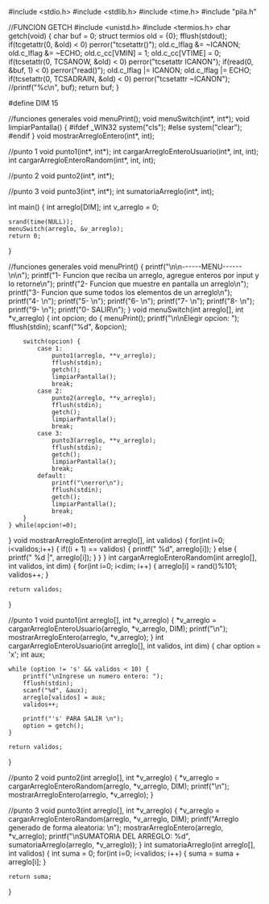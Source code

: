 #include <stdio.h>
#include <stdlib.h>
#include <time.h>
#include "pila.h"

//FUNCION GETCH
#include <unistd.h>
#include <termios.h>
char getch(void)
{
    char buf = 0;
    struct termios old = {0};
    fflush(stdout);
    if(tcgetattr(0, &old) < 0)
        perror("tcsetattr()");
    old.c_lflag &= ~ICANON;
    old.c_lflag &= ~ECHO;
    old.c_cc[VMIN] = 1;
    old.c_cc[VTIME] = 0;
    if(tcsetattr(0, TCSANOW, &old) < 0)
        perror("tcsetattr ICANON");
    if(read(0, &buf, 1) < 0)
        perror("read()");
    old.c_lflag |= ICANON;
    old.c_lflag |= ECHO;
    if(tcsetattr(0, TCSADRAIN, &old) < 0)
        perror("tcsetattr ~ICANON");
    //printf("%c\n", buf);
    return buf;
 }

#define DIM 15


//funciones generales
void menuPrint();
void menuSwitch(int*, int*);
void limpiarPantalla() {
    #ifdef _WIN32
        system("cls");
    #else
        system("clear");
    #endif
}
void mostrarArregloEntero(int*, int);

//punto 1
void punto1(int*, int*);
int cargarArregloEnteroUsuario(int*, int, int);
int cargarArregloEnteroRandom(int*, int, int);

//punto 2
void punto2(int*, int*);

//punto 3
void punto3(int*, int*);
int sumatoriaArreglo(int*, int);


int main() {
    int arreglo[DIM];
    int v_arreglo = 0;

    srand(time(NULL));
    menuSwitch(arreglo, &v_arreglo);
    return 0;
}


//funciones generales
void menuPrint() {
    printf("\n\n------MENU------\n\n");
    printf("1- Funcion que reciba un arreglo, agregue enteros por input y lo retorne\n");
    printf("2- Funcion que muestre en pantalla un arreglo\n");
    printf("3- Funcion que sume todos los elementos de un arreglo\n");
    printf("4- \n");
    printf("5- \n");
    printf("6- \n");
    printf("7- \n");
    printf("8- \n");
    printf("9- \n");
    printf("0- SALIR\n");
}
void menuSwitch(int arreglo[], int *v_arreglo) {
    int opcion;
    do {
        menuPrint();
        printf("\n\nElegir opcion: ");
        fflush(stdin);
        scanf("%d", &opcion);

        switch(opcion) {
            case 1:
                punto1(arreglo, **v_arreglo);
                fflush(stdin);
                getch();
                limpiarPantalla();
                break;
            case 2:
                punto2(arreglo, **v_arreglo);
                fflush(stdin);
                getch();
                limpiarPantalla();
                break;
            case 3:
                punto3(arreglo, **v_arreglo);
                fflush(stdin);
                getch();
                limpiarPantalla();
                break;
            default:
                printf("\nerror\n");
                fflush(stdin);
                getch();
                limpiarPantalla();
                break;
        }
    } while(opcion!=0);
}
void mostrarArregloEntero(int arreglo[], int validos) {
    for(int i=0; i<validos;i++) {
        if((i + 1) == validos) {
            printf(" %d", arreglo[i]);
        } else {
            printf(" %d |", arreglo[i]);
        }
    }
}
int cargarArregloEnteroRandom(int arreglo[], int validos, int dim) {
    for(int i=0; i<dim; i++) {
        arreglo[i] = rand()%101;
        validos++;
    }

    return validos;
}


//punto 1
void punto1(int arreglo[], int *v_arreglo) {
    *v_arreglo = cargarArregloEnteroUsuario(arreglo, *v_arreglo, DIM);
    printf("\n");
    mostrarArregloEntero(arreglo, *v_arreglo);
}
int cargarArregloEnteroUsuario(int arreglo[], int validos, int dim) {
    char option = 'x';
    int aux;

    while (option != 's' && validos < 10) {
        printf("\nIngrese un numero entero: ");
        fflush(stdin);
        scanf("%d", &aux);
        arreglo[validos] = aux;
        validos++;

        printf("'s' PARA SALIR \n");
        option = getch();
    }

    return validos;
}


//punto 2
void punto2(int arreglo[], int *v_arreglo) {
    *v_arreglo = cargarArregloEnteroRandom(arreglo, *v_arreglo, DIM);
    printf("\n");
    mostrarArregloEntero(arreglo, *v_arreglo);
}


//punto 3
void punto3(int arreglo[], int *v_arreglo) {
    *v_arreglo = cargarArregloEnteroRandom(arreglo, *v_arreglo, DIM);
    printf("Arreglo generado de forma aleatoria: \n");
    mostrarArregloEntero(arreglo, *v_arreglo);
    printf("\nSUMATORIA DEL ARREGLO: %d", sumatoriaArreglo(arreglo, *v_arreglo));
}
int sumatoriaArreglo(int arreglo[], int validos) {
    int suma = 0;
    for(int i=0; i<validos; i++) {
        suma = suma + arreglo[i];
    }

    return suma;
}
